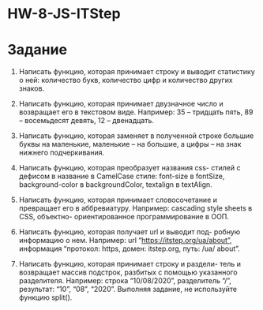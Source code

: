 # HW-8-JS-ITStep

# Задание

1. Написать функцию, которая принимает строку и выводит
   статистику о ней: количество букв, количество цифр и
   количество других знаков.

2. Написать функцию, которая принимает двузначное число
   и возвращает его в текстовом виде.
   Например: 35 – тридцать пять, 89 – восемьдесят девять,
   12 – двенадцать.

3. Написать функцию, которая заменяет в полученной строке
   большие буквы на маленькие, маленькие – на большие, а
   цифры – на знак нижнего подчеркивания.

4. Написать функцию, которая преобразует названия css-
   стилей с дефисом в название в СamelСase стиле: font-size
   в fontSize, background-color в backgroundColor, textalign
   в textAlign.

5. Написать функцию, которая принимает словосочетание
   и превращает его в аббревиатуру.
   Например: cascading style sheets в CSS, объектно-
   ориентированное программирование в ООП.

6. Написать функцию, которая получает url и выводит под-
   робную информацию о нем.
   Например: url “https://itstep.org/ua/about”, информация
   “протокол: https, домен: itstep.org, путь: /ua/
   about”.

7. Написать функцию, которая принимает строку и раздели-
   тель и возвращает массив подстрок, разбитых с помощью
   указанного разделителя.
   Например: строка “10/08/2020”, разделитель “/”, результат:
   “10”, “08”, “2020”.
   Выполняя задание, не используйте функцию split().
